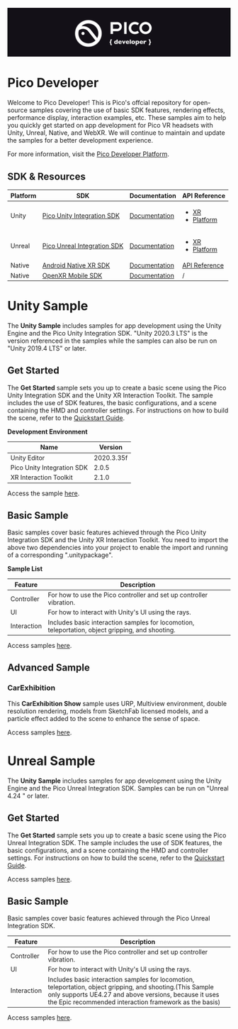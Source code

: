 ![image](https://github.com/Pico-Developer/.github/blob/main/images/logo.png?raw=true)

# Pico Developer
Welcome to Pico Developer! This is Pico's offcial repository for open-source samples covering the use of basic SDK features, rendering effects, performance display, interaction examples, etc. These samples aim to help you quickly get started on app development for Pico VR headsets with Unity, Unreal, Native, and WebXR. We will continue to maintain and update the samples for a better development experience.

For more information, visit the [Pico Developer Platform](https://developer.pico-interactive.com/).

## SDK & Resources

|Platform |  SDK | Documentation | API Reference|
|  ----   | ---- |      ----     |     ----     |
| Unity   | [Pico Unity Integration SDK](https://developer-global.pico-interactive.com/sdk?deviceId=1&platformId=1&itemId=12) | [Documentation](https://developer-global.pico-interactive.com/document/unity)|<ul><li>[XR](https://pdocor.pico-interactive.com/reference/unity/xr/2.05/)</li> <li>[Platform](https://pdocor.pico-interactive.com/reference/unity/platform/1.0/)</li></ul>|
| Unreal  | [Pico Unreal Integration SDK](https://developer-global.pico-interactive.com/sdk?deviceId=1&platformId=2&itemId=13)| [Documentation](https://developer-global.pico-interactive.com/document/unreal)|<ul><li>[XR](https://pdocor.pico-interactive.com/reference/unreal/xr/12832/240774/)</li> <li>[Platform](https://pdocor.pico-interactive.com/reference/unreal/platform/1.0/)</li></ul>|
| Native  | [Android Native XR SDK](https://developer-global.pico-interactive.com/sdk?deviceId=1&platformId=3&itemId=16)| [Documentation](https://developer-global.pico-interactive.com/docs/native/en/13158/android-native-xr-quickstart/#overview)|[API Reference](https://pdocor.pico-interactive.com/reference/native/xr/2.0.1/)|
| Native  | [OpenXR Mobile SDK](https://developer-global.pico-interactive.com/sdk?deviceId=1&platformId=3&itemId=11)| [Documentation](https://developer-global.pico-interactive.com/docs/native/en/13158/openxr-mobile-sdk-overview/#introduction-to-openxr)|/|

# Unity Sample
The **Unity Sample** includes samples for app development using the Unity Engine and the Pico Unity Integration SDK. "Unity 2020.3 LTS" is the version referenced in the samples while the samples can also be run on "Unity 2019.4 LTS" or later.

## Get Started
The **Get Started** sample sets you up to create a basic scene using the Pico Unity Integration SDK and the Unity XR Interaction Toolkit. The sample includes the use of SDK features, the basic configurations, and a scene containing the HMD and controller settings. For instructions on how to build the scene, refer to the [Quickstart Guide](https://developer-global.pico-interactive.com/document/unity).

**Development Environment**

| Name  | Version    |
| ----  |  ----      |
| Unity Editor | 2020.3.35f |
| Pico Unity Integration SDK | 2.0.5 |
| XR Interaction Toolkit | 2.1.0 |

Access the sample [here](https://github.com/Pico-Developer/Getstarted-Unity).

## Basic Sample
Basic samples cover basic features achieved through the Pico Unity Integration SDK and the Unity XR Interaction Toolkit. You need to import the above two dependencies into your project to enable the import and running of a corresponding ".unitypackage".

**Sample List**

| Feature | Description |
| -----   |    ----     |
| Controller   |  For how to use the Pico controller and set up controller vibration. |
| UI      |  For how to interact with Unity's UI using the rays. |
| Interaction |   Includes basic interaction samples for locomotion, teleportation, object gripping, and shooting.  |

Access samples [here](https://github.com/Pico-Developer/BasicSample-Unity).

## Advanced Sample

### CarExhibition

This **CarExhibition Show** sample uses URP, Multiview environment, double resolution rendering, models from SketchFab licensed models, and a particle effect added to the scene to enhance the sense of space.

Access samples [here](https://github.com/Pico-Developer/CarExhibition-Unity).


# Unreal Sample
The **Unity Sample** includes samples for app development using the Unity Engine and the Pico Unreal Integration SDK. Samples can be run on "Unreal 4.24
" or later.


## Get Started
The **Get Started** sample sets you up to create a basic scene using the Pico Unreal Integration SDK. The sample includes the use of SDK features, the basic configurations, and a scene containing the HMD and controller settings. For instructions on how to build the scene, refer to the [Quickstart Guide](https://developer-global.pico-interactive.com/document/unreal).

Access samples [here](https://github.com/Pico-Developer/Getstarted-Unreal).

## Basic Sample
Basic samples cover basic features achieved through the Pico Unreal Integration SDK.

| Feature | Description |
| -----   |    ----     |
| Controller   |  For how to use the Pico controller and set up controller vibration. |
| UI      |  For how to interact with Unity's UI using the rays. |
| Interaction |   Includes basic interaction samples for locomotion, teleportation, object gripping, and shooting.(This Sample only supports UE4.27 and above versions, because it uses the Epic recommended interaction framework as the basis)  |

Access samples [here](https://github.com/Pico-Developer/BasicSample-Unreal/).
